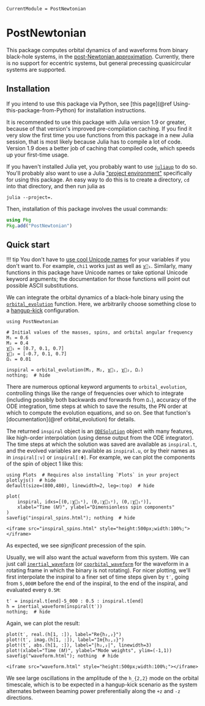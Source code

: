```@meta
CurrentModule = PostNewtonian
```

# PostNewtonian

This package computes orbital dynamics of and waveforms from binary black-hole
systems, in the [post-Newtonian
approximation](https://en.wikipedia.org/wiki/Post-Newtonian_expansion).
Currently, there is no support for eccentric systems, but general precessing
quasicircular systems are supported.

## Installation

If you intend to use this package via Python, see [this page](@ref
Using-this-package-from-Python) for installation instructions.

It is recommended to use this package with Julia version 1.9 or greater, because
of that version's improved pre-compilation caching.  If you find it very slow
the first time you use functions from this package in a new Julia session, that
is most likely because Julia has to compile a lot of code.  Version 1.9 does a
better job of caching that compiled code, which speeds up your first-time usage.

If you haven't installed Julia yet, you probably want to use
[`juliaup`](https://github.com/JuliaLang/juliaup#readme) to do so.  You'll
probably also want to use a Julia ["project
environment"](https://pkgdocs.julialang.org/v1/environments/) specifically for
using this package.  An easy way to do this is to create a directory, `cd` into
that directory, and then run julia as
```
julia --project=.
```
Then, installation of this package involves the usual commands:
```julia
using Pkg
Pkg.add("PostNewtonian")
```

## Quick start

!!! tip
    You don't have to [use cool Unicode
    names](https://docs.julialang.org/en/v1/manual/unicode-input/) for
    your variables if you don't want to.  For example, `chi1` works just
    as well as `χ⃗₁`.  Similarly, many functions in this package have
    Unicode names or take optional Unicode keyword arguments; the
    documentation for those functions will point out possible ASCII
    substitutions.

We can integrate the orbital dynamics of a black-hole binary using the
[`orbital_evolution`](@ref) function.  Here, we arbitrarily choose something
close to a [hangup-kick](https://arxiv.org/abs/1908.04382) configuration.
```@example 1
using PostNewtonian

# Initial values of the masses, spins, and orbital angular frequency
M₁ = 0.6
M₂ = 0.4
χ⃗₁ = [0.7, 0.1, 0.7]
χ⃗₂ = [-0.7, 0.1, 0.7]
Ωᵢ = 0.01

inspiral = orbital_evolution(M₁, M₂, χ⃗₁, χ⃗₂, Ωᵢ)
nothing;  # hide
```
There are numerous optional keyword arguments to `orbital_evolution`,
controlling things like the range of frequencies over which to integrate
(including possibly both backwards *and* forwards from `Ωᵢ`), accuracy of the
ODE integration, time steps at which to save the results, the PN order at which
to compute the evolution equations, and so on.  See that function's
[documentation](@ref orbital_evolution) for details.

The returned `inspiral` object is an
[`ODESolution`](https://docs.sciml.ai/DiffEqDocs/stable/basics/solution/) object
with many features, like high-order interpolation (using dense output from the
ODE integrator).  The time steps at which the solution was saved are available
as `inspiral.t`, and the evolved variables are available as `inspiral.u`, or by
their names as in `inspiral[:v]` or `inspiral[:Φ]`.  For example, we can plot
the components of the spin of object 1 like this:
```@example 1
using Plots  # Requires also installing `Plots` in your project
plotlyjs()  # hide
default(size=(800,480), linewidth=2, leg=:top)  # hide

plot(
    inspiral, idxs=[(0,:χ⃗₁ˣ), (0,:χ⃗₁ʸ), (0,:χ⃗₁ᶻ)],
    xlabel="Time (𝑀)", ylabel="Dimensionless spin components"
)
savefig("inspiral_spins.html"); nothing  # hide
```
```@raw html
<iframe src="inspiral_spins.html" style="height:500px;width:100%;"></iframe>
```
As expected, we see *significant* precession of the spin.

Usually, we will also want the actual waveform from this system.  We can just
call [`inertial_waveform`](@ref) (or [`coorbital_waveform`](@ref) for the
waveform in a rotating frame in which the binary is not rotating).  For nicer
plotting, we'll first interpolate the inspiral to a finer set of time steps
given by `t′`, going from ``5,000M`` before the end of the inspiral, to the end
of the inspiral, and evaluated every ``0.5M``:
```@example 1
t′ = inspiral.t[end]-5_000 : 0.5 : inspiral.t[end]
h = inertial_waveform(inspiral(t′))
nothing;  # hide
```
Again, we can plot the result:
```@example 1
plot(t′, real.(h[1, :]), label="Re{h₂,₂}")
plot!(t′, imag.(h[1, :]), label="Im{h₂,₂}")
plot!(t′, abs.(h[1, :]), label="|h₂,₂|", linewidth=3)
plot!(xlabel="Time (𝑀)", ylabel="Mode weights", ylim=(-1,1))
savefig("waveform.html"); nothing  # hide
```
```@raw html
<iframe src="waveform.html" style="height:500px;width:100%;"></iframe>
```
We see large oscillations in the amplitude of the ``h_{2,2}`` mode on the
orbital timescale, which is to be expected in a hangup-kick scenario as the
system alternates between beaming power preferentially along the ``+z`` and
``-z`` directions.

